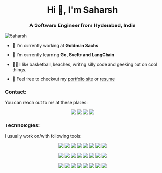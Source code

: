 <h1 align="center">Hi 👋, I'm Saharsh </h1>
<h3 align="center">A Software Engineer from Hyderabad, India</h3>

<p align="left"> <img src="https://komarev.com/ghpvc/?username=5aharsh&label=Profile%20views&color=0e75b6&style=flat" alt="5aharsh" /> </p>

- 💼 I’m currently working at **Goldman Sachs**

- 🌱 I’m currently learning **Go, Svelte and LangChain**

- 🧘🏻 I like basketball, beaches, writing silly code and geeking out on cool things.

- 🛜 Feel free to checkout my <a href="https://5aharsh.github.io/">portfolio site</a> or <a href="https://5aharsh.github.io/static/Saharsh_Resume.pdf">resume</a>

<h3 align="left">Contact:</h3>
<p>You can reach out to me at these places:</p>
<p align="center">
  <a href="https://linkedin.com/in/5aharsh" target="blank"><img src="https://skillicons.dev/icons?i=linkedin" /></a>
  <a href="https://stackoverflow.com/users/4720652" target="blank"><img src="https://skillicons.dev/icons?i=stackoverflow" /></a>
  <a href="https://twitter.com/guywhogeek" target="blank"><img src="https://skillicons.dev/icons?i=twitter" /></a>
  <a href="mailto:saharsh.here@outlook.com" target="blank"><img src="https://skillicons.dev/icons?i=gmail" /></a>
</p>

<h3 align="left">Technologies:</h3>
<p>I usually work on/with following tools:</p>
<p align="center">
  <a href="https://www.java.com" target="_blank" rel="noreferrer"><img src="https://skillicons.dev/icons?i=java" /></a>
  <a href="https://www.python.org" target="_blank" rel="noreferrer"><img src="https://skillicons.dev/icons?i=python" /></a>
  <a href="https://nodejs.org" target="_blank" rel="noreferrer"><img src="https://skillicons.dev/icons?i=nodejs" /></a>
  <a href="https://golang.org" target="_blank" rel="noreferrer"><img src="https://skillicons.dev/icons?i=go" /></a>
  <a href="https://www.gnu.org/software/bash/" target="_blank" rel="noreferrer"><img src="https://skillicons.dev/icons?i=bash" /></a>
  <a href="https://www.djangoproject.com/" target="_blank" rel="noreferrer"><img src="https://skillicons.dev/icons?i=django" /></a>
  <a href="https://spring.io/" target="_blank" rel="noreferrer"><img src="https://skillicons.dev/icons?i=spring" /></a>
  <a href="https://kafka.apache.org/" target="_blank" rel="noreferrer"><img src="https://skillicons.dev/icons?i=kafka" /></a>
</p>

<p align="center">
  <a href="https://www.w3.org/html/" target="_blank" rel="noreferrer"><img src="https://skillicons.dev/icons?i=html" /></a>
  <a href="https://www.w3schools.com/css/" target="_blank" rel="noreferrer"><img src="https://skillicons.dev/icons?i=css" /></a>
  <a href="https://developer.mozilla.org/en-US/docs/Web/JavaScript" target="_blank" rel="noreferrer"><img src="https://skillicons.dev/icons?i=javascript" /></a>
  <a href="https://www.figma.com/" target="_blank" rel="noreferrer"><img src="https://skillicons.dev/icons?i=figma" /></a>
  <a href="https://vuejs.org/" target="_blank" rel="noreferrer"><img src="https://skillicons.dev/icons?i=vue" /></a>
  <a href="https://react.dev/" target="_blank" rel="noreferrer"><img src="https://skillicons.dev/icons?i=react" /></a>
  <a href="https://tailwindcss.com/" target="_blank" rel="noreferrer"><img src="https://skillicons.dev/icons?i=tailwind" /></a>
  <a href="https://postman.com" target="_blank" rel="noreferrer"><img src="https://skillicons.dev/icons?i=postman" /></a>
</p>

<p align="center">
  <a href="https://kubernetes.io" target="_blank" rel="noreferrer"><img src="https://skillicons.dev/icons?i=kubernetes" /></a>
  <a href="https://www.docker.com/" target="_blank" rel="noreferrer"><img src="https://skillicons.dev/icons?i=docker" /></a>
  <a href="https://www.linux.org/" target="_blank" rel="noreferrer"><img src="https://skillicons.dev/icons?i=linux" /></a>
  <a href="https://www.mongodb.com/" target="_blank" rel="noreferrer"><img src="https://skillicons.dev/icons?i=mongodb" /></a>
  <a href="https://www.mysql.com/" target="_blank" rel="noreferrer"><img src="https://skillicons.dev/icons?i=mysql" /></a>
  <a href="https://www.postgresql.org/" target="_blank" rel="noreferrer"><img src="https://skillicons.dev/icons?i=postgres" /></a>
  <a href="https://grafana.com" target="_blank" rel="noreferrer"><img src="https://skillicons.dev/icons?i=grafana" /></a>
  <a href="https://prometheus.io/" target="_blank" rel="noreferrer"><img src="https://skillicons.dev/icons?i=prometheus" /></a>
</p>
